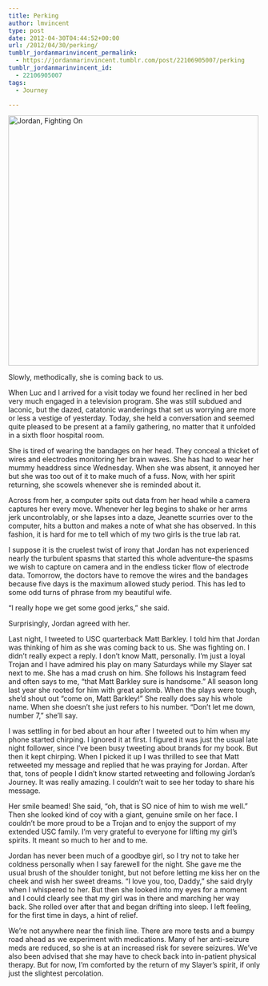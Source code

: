 ```yaml
---
title: Perking
author: lmvincent
type: post
date: 2012-04-30T04:44:52+00:00
url: /2012/04/30/perking/
tumblr_jordanmarinvincent_permalink:
  - https://jordanmarinvincent.tumblr.com/post/22106905007/perking
tumblr_jordanmarinvincent_id:
  - 22106905007
tags:
  - Journey

---
```

<img loading="lazy" alt="Jordan, Fighting On" height="500" src="https://distilleryimage2.instagram.com/0c3618e2923e11e18cf91231380fd29b_7.jpg" width="500" />

Slowly, methodically, she is coming back to us.

When Luc and I arrived for a visit today we found her reclined in her bed very much engaged in a television program. She was still subdued and laconic, but the dazed, catatonic wanderings that set us worrying are more or less a vestige of yesterday. Today, she held a conversation and seemed quite pleased to be present at a family gathering, no matter that it unfolded in a sixth floor hospital room.

She is tired of wearing the bandages on her head. They conceal a thicket of wires and electrodes monitoring her brain waves. She has had to wear her mummy headdress since Wednesday. When she was absent, it annoyed her but she was too out of it to make much of a fuss. Now, with her spirit returning, she scowels whenever she is reminded about it.

Across from her, a computer spits out data from her head while a camera captures her every move. Whenever her leg begins to shake or her arms jerk uncontrolably, or she lapses into a daze, Jeanette scurries over to the computer, hits a button and makes a note of what she has observed. In this fashion, it is hard for me to tell which of my two girls is the true lab rat.

I suppose it is the cruelest twist of irony that Jordan has not experienced nearly the turbulent spasms that started this whole adventure&ndash;the spasms we wish to capture on camera and in the endless ticker flow of electrode data. Tomorrow, the doctors have to remove the wires and the bandages because five days is the maximum allowed study period. This has led to some odd turns of phrase from my beautiful wife.

&ldquo;I really hope we get some good jerks,&rdquo; she said.

Surprisingly, Jordan agreed with her.

Last night, I tweeted to USC quarterback Matt Barkley. I told him that Jordan was thinking of him as she was coming back to us. She was fighting on. I didn&rsquo;t really expect a reply. I don&rsquo;t know Matt, personally. I&rsquo;m just a loyal Trojan and I have admired his play on many Saturdays while my Slayer sat next to me. She has a mad crush on him. She follows his Instagram feed and often says to me, &ldquo;that Matt Barkley sure is handsome.&rdquo; All season long last year she rooted for him with great aplomb. When the plays were tough, she&rsquo;d shout out &ldquo;come on, Matt Barkley!&rdquo; She really does say his whole name. When she doesn&rsquo;t she just refers to his number. &ldquo;Don&rsquo;t let me down, number 7,&rdquo; she&rsquo;ll say.

I was settling in for bed about an hour after I tweeted out to him when my phone started chirping. I ignored it at first. I figured it was just the usual late night follower, since I&rsquo;ve been busy tweeting about brands for my book. But then it kept chirping. When I picked it up I was thrilled to see that Matt retweeted my message and replied that he was praying for Jordan. After that, tons of people I didn&rsquo;t know started retweeting and following Jordan&rsquo;s Journey. It was really amazing. I couldn&rsquo;t wait to see her today to share his message.

Her smile beamed! She said, &ldquo;oh, that is SO nice of him to wish me well.&rdquo; Then she looked kind of coy with a giant, genuine smile on her face. I couldn&rsquo;t be more proud to be a Trojan and to enjoy the support of my extended USC family. I&rsquo;m very grateful to everyone for lifting my girl&rsquo;s spirits. It meant so much to her and to me.

Jordan has never been much of a goodbye girl, so I try not to take her coldness personally when I say farewell for the night. She gave me the usual brush of the shoulder tonight, but not before letting me kiss her on the cheek and wish her sweet dreams. &ldquo;I love you, too, Daddy,&rdquo; she said dryly when I whispered to her. But then she looked into my eyes for a moment and I could clearly see that my girl was in there and marching her way back. She rolled over after that and began drifting into sleep. I left feeling, for the first time in days, a hint of relief.

We&rsquo;re not anywhere near the finish line. There are more tests and a bumpy road ahead as we experiment with medications. Many of her anti-seizure meds are reduced, so she is at an increased risk for severe seizures. We&rsquo;ve also been advised that she may have to check back into in-patient physical therapy. But for now, I&rsquo;m comforted by the return of my Slayer&rsquo;s spirit, if only just the slightest percolation.